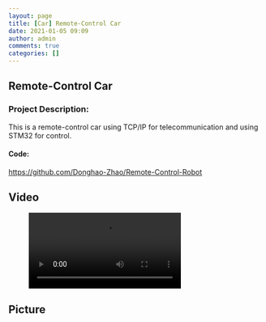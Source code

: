 ```yaml
---
layout: page
title: [Car] Remote-Control Car
date: 2021-01-05 09:09
author: admin
comments: true
categories: []
---
```

<!-- wp:heading -->
<h2><strong>Remote-Control Car</strong></h2>
<!-- /wp:heading -->

<!-- wp:heading {"level":3} -->
<h3><strong>Project Description:</strong></h3>
<!-- /wp:heading -->

<!-- wp:paragraph -->
<p>This is a remote-control car using TCP/IP for telecommunication and using STM32 for control.</p>
<!-- /wp:paragraph -->

<!-- wp:heading {"level":4} -->
<h4><strong>Code:</strong></h4>
<!-- /wp:heading -->

<!-- wp:paragraph -->
<p><a href="https://github.com/Donghao-Zhao/Remote-Control-Robot">https://github.com/Donghao-Zhao/Remote-Control-Robot</a></p>
<!-- /wp:paragraph -->

<!-- wp:heading {"textAlign":"center"} -->
<h2 class="has-text-align-center"><strong>Video</strong></h2>
<!-- /wp:heading -->

<!-- wp:video {"align":"center"} -->
<figure class="wp-block-video aligncenter"><video controls src="http://donghao.tech/wp-content/uploads/2021/01/QQ视频20180717092248.mp4"></video></figure>
<!-- /wp:video -->

<!-- wp:heading {"textAlign":"center"} -->
<h2 class="has-text-align-center"><strong>Picture</strong></h2>
<!-- /wp:heading -->

<!-- wp:image {"align":"center","id":273,"sizeSlug":"large","linkDestination":"none"} -->
<div class="wp-block-image"><figure class="aligncenter size-large"><img src="http://donghao.tech/wp-content/uploads/2021/01/IMG20180628153233-768x1024.jpg" alt="" class="wp-image-273"/></figure></div>
<!-- /wp:image -->
